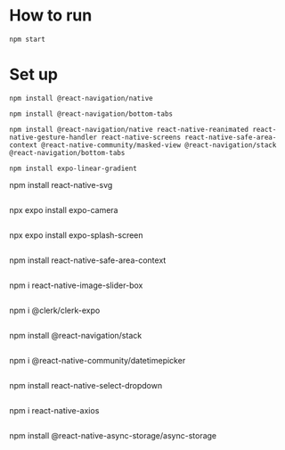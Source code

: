# How to run
```
npm start
```
# Set up
```
npm install @react-navigation/native
```
```
npm install @react-navigation/bottom-tabs
```
```
npm install @react-navigation/native react-native-reanimated react-native-gesture-handler react-native-screens react-native-safe-area-context @react-native-community/masked-view @react-navigation/stack @react-navigation/bottom-tabs
```
```
npm install expo-linear-gradient
```
npm install react-native-svg
```
```
npx expo install expo-camera
```
```
npx expo install expo-splash-screen
```
```
npm install react-native-safe-area-context
```
```
npm i react-native-image-slider-box
```
```
npm i @clerk/clerk-expo
```
```
npm install @react-navigation/stack
```
```
npm i @react-native-community/datetimepicker
```
```
npm install react-native-select-dropdown
```
```
npm i react-native-axios
```
```
npm install @react-native-async-storage/async-storage
```